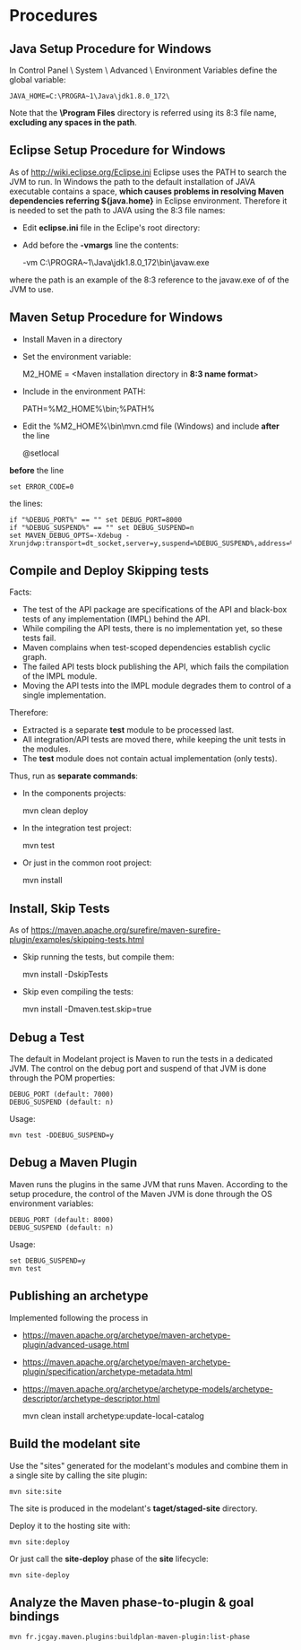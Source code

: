 Procedures
=====

<!-- MACRO{toc} -->

Java Setup Procedure for Windows 
-----

In Control Panel \ System \ Advanced \ Environment Variables define the global variable:

    JAVA_HOME=C:\PROGRA~1\Java\jdk1.8.0_172\
  
Note that the **\Program Files** directory is referred using its 8:3 file name, **excluding any spaces in the path**.

Eclipse Setup Procedure for Windows 
-----

As of http://wiki.eclipse.org/Eclipse.ini Eclipse uses the PATH to search the JVM to run. In Windows the path to the default installation of JAVA executable contains a space, **which causes problems in resolving Maven dependencies referring ${java.home}** in Eclipse environment. Therefore it is needed to set the path to JAVA using the 8:3 file names:

  * Edit **eclipse.ini** file in the Eclipe's root directory:
  * Add before the **-vmargs** line the contents:

  
    -vm
    C:\PROGRA~1\Java\jdk1.8.0_172\bin\javaw.exe
  
where the path is an example of the 8:3 reference to the javaw.exe of of the JVM to use.

Maven Setup Procedure for Windows 
-----


  * Install Maven in a directory
  * Set the environment variable:

  
    M2_HOME = <Maven installation directory in **8:3 name format**>

  * Include in the environment PATH:

  
    PATH=%M2_HOME%\bin;%PATH%

  * Edit the %M2_HOME%\bin\mvn.cmd file (Windows) and include
   **after** the line 

   
    @setlocal
    
   **before** the line

   
    set ERROR_CODE=0
    
   the lines:

   
    if "%DEBUG_PORT%" == "" set DEBUG_PORT=8000
    if "%DEBUG_SUSPEND%" == "" set DEBUG_SUSPEND=n
    set MAVEN_DEBUG_OPTS=-Xdebug -Xrunjdwp:transport=dt_socket,server=y,suspend=%DEBUG_SUSPEND%,address=%DEBUG_PORT%
    
Compile and Deploy Skipping tests 
-----

Facts:

  * The test of the API package are specifications of the API and black-box tests of any implementation (IMPL) behind the API.
  * While compiling the API tests, there is no implementation yet, so these tests fail.
  * Maven complains when test-scoped dependencies establish cyclic graph.
  * The failed API tests block publishing the API, which fails the compilation of the IMPL module.
  * Moving the API tests into the IMPL module degrades them to control of a single implementation. 

Therefore:

  * Extracted is a separate **test** module to be processed last.
  * All integration/API tests are moved there, while keeping the unit tests in the modules.
  * The **test** module does not contain actual implementation (only tests).

Thus, run as **separate commands**:

  * In the components projects:
  
  
    mvn clean deploy

  * In the integration test project:

  
    mvn test

  * Or just in the common root project:


    mvn install
    
Install, Skip Tests 
-----

As of https://maven.apache.org/surefire/maven-surefire-plugin/examples/skipping-tests.html

  * Skip running the tests, but compile them:

  
    mvn install -DskipTests

  * Skip even compiling the tests:

  
    mvn install -Dmaven.test.skip=true

Debug a Test 
-----

The default in Modelant project is Maven to run the tests in a dedicated JVM. The control on the debug port and suspend of that JVM is done through the POM properties:

    DEBUG_PORT (default: 7000)
    DEBUG_SUSPEND (default: n)
    
Usage:

    mvn test -DDEBUG_SUSPEND=y

Debug a Maven Plugin 
-----

Maven runs the plugins in the same JVM that runs Maven. According to the setup procedure, the control of the Maven JVM is done through the OS environment variables:

    DEBUG_PORT (default: 8000)
    DEBUG_SUSPEND (default: n)
    
Usage:

    set DEBUG_SUSPEND=y  
    mvn test

Publishing an archetype 
-----

Implemented following the process in 

  * https://maven.apache.org/archetype/maven-archetype-plugin/advanced-usage.html
  * https://maven.apache.org/archetype/maven-archetype-plugin/specification/archetype-metadata.html
  * https://maven.apache.org/archetype/archetype-models/archetype-descriptor/archetype-descriptor.html

  
    mvn clean install archetype:update-local-catalog

Build the modelant site 
-----

Use the "sites" generated for the modelant's modules and combine them in a single site by calling the site plugin:
  
    mvn site:site

The site is produced in the modelant's **taget/staged-site** directory.

Deploy it to the hosting site with:

    mvn site:deploy
  
Or just call the **site-deploy** phase of the **site** lifecycle:

    mvn site-deploy

Analyze the Maven phase-to-plugin & goal bindings 
-----

    mvn fr.jcgay.maven.plugins:buildplan-maven-plugin:list-phase
